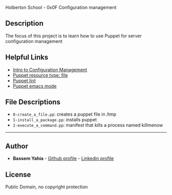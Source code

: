 Holberton School - 0x0F Configuration management
## Description

The focus of this project is to learn how to use Puppet for server configuration management

## Helpful Links
* <a href="https://www.digitalocean.com/community/tutorials/an-introduction-to-configuration-management">Intro to Configuration Management</a>
* <a href="https://docs.puppet.com/puppet/3.5/type.html#file">Puppet resource type: file</a>
* <a href="http://puppet-lint.com/">Puppet lint</a>
* <a href="https://github.com/voxpupuli/puppet-mode">Puppet emacs mode</a>

## File Descriptions
- `0-create_a_file.pp`: creates a puppet file in /tmp
- `1-install_a_package.pp`: installs puppet
- `2-execute_a_command.pp`: manifest that kills a process named killmenow

---

## Author
* **Bassem Yahia** - [Github profile](https://github.com/tennin12) - [Linkedin profile](https://tn.linkedin.com/in/bassem-ben-yahia)

## License
Public Domain, no copyright protection